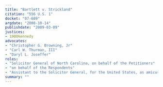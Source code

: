 ```yaml
---
title: "Bartlett v. Strickland"
citation: "556 U.S. 1"
docket: "07-689"
argdate: "2008-10-14"
publishdate: "2009-03-09"
justices:
- 1988kennedy
advocates:
- "Christopher G. Browning, Jr"
- "Carl W. Thurman, III"
- "Daryl L. Joseffer"
roles:
- "Solicitor General of North Carolina, on behalf of the Petitioners"
- "on behalf of the Respondents"
- "Assistant to the Solicitor General, for the United States, as amicus curiae, supporting the Respondents"
summary: ""
---
```


